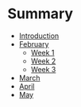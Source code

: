 # Summary

- [Introduction](./introduction.md)
- [February](february.md)
  - [Week 1](february_week_1.md)
  - [Week 2](february_week_2.md)
  - [Week 3](february_week_3.md)
- [March]()
- [April]()
- [May]()